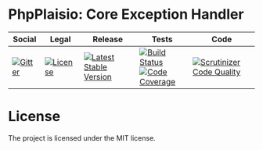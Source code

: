 # PhpPlaisio: Core Exception Handler

<table>
<thead>
<tr>
<th>Social</th>
<th>Legal</th>
<th>Release</th>
<th>Tests</th>
<th>Code</th>
</tr>
</thead>
<tbody>
<tr>
<td>
<a href="https://gitter.im/PhpPlaisio/PhpPlaisio"><img src="https://badges.gitter.im/PhpPlaisio/PhpPlaisio.svg" alt="Gitter"/></a>
</td>
<td>
<a href="https://packagist.org/packages/plaisio/exception-handler-core"><img src="https://poser.pugx.org/plaisio/exception-handler-core/license" alt="License"/></a>
</td>
<td>
<a href="https://packagist.org/packages/plaisio/exception-handler-core"><img src="https://poser.pugx.org/plaisio/exception-handler-core/v/stable" alt="Latest Stable Version"/></a>
</td>
<td>
<a href="https://travis-ci.com/PhpPlaisio/exception-handler-core"><img src="https://travis-ci.com/PhpPlaisio/exception-handler-core.svg?branch=master" alt="Build Status"/></a><br/>
<a href="https://scrutinizer-ci.com/g/PhpPlaisio/exception-handler-core/?branch=master"><img src="https://scrutinizer-ci.com/g/PhpPlaisio/exception-handler-core/badges/coverage.png?b=master" alt="Code Coverage"/></a>
</td>
<td>
<a href="https://scrutinizer-ci.com/g/PhpPlaisio/exception-handler-core/?branch=master"><img src="https://scrutinizer-ci.com/g/PhpPlaisio/exception-handler-core/badges/quality-score.png?b=master" alt="Scrutinizer Code Quality"/></a>
</td>
</tr>
</tbody>
</table>


#  License

The project is licensed under the MIT license.
